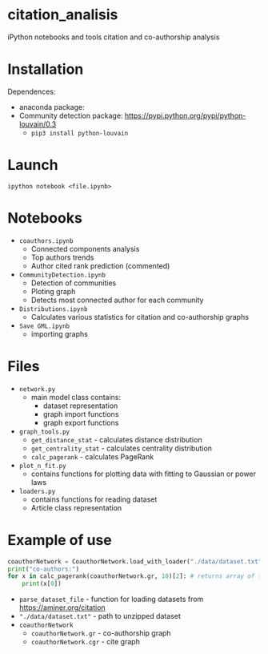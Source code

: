 # citation_analisis
iPython notebooks and tools citation and co-authorship analysis


# Installation

Dependences:
 - anaconda package: 
 - Community detection package: https://pypi.python.org/pypi/python-louvain/0.3
 	- `pip3 install python-louvain`


# Launch

```ipython notebook <file.ipynb>```


# Notebooks

- `coauthors.ipynb`
	- Connected components analysis
	- Top authors trends
	- Author cited rank prediction (commented)
- `CommunityDetection.ipynb`
	- Detection of communities
	- Ploting graph
	- Detects most connected author for each community
- `Distributions.ipynb`
	- Calculates various statistics for citation and co-authorship graphs
- `Save GML.ipynb`
	- importing graphs


# Files

- `network.py`
	- main model class contains:
		- dataset representation 
		- graph import functions
		- graph export functions
- `graph_tools.py`
	- `get_distance_stat` - calculates distance distribution
	- `get_centrality_stat` - calculates centrality distribution
	- `calc_pagerank` - calculates PageRank
- `plot_n_fit.py`
	- contains functions for plotting data with fitting to Gaussian or power laws
- `loaders.py`
	- contains functions for reading dataset
	- Article class representation

# Example of use


```python
coauthorNetwork = CoauthorNetwork.load_with_loader("./data/dataset.txt", parse_dataset_file);
print("co-authors:")
for x in calc_pagerank(coauthorNetwork.gr, 10)[2]: # returns array of top 10 pairs: ("author", pageRank) sorted by pageRank
    print(x[0])
```

- `parse_dataset_file` - function for loading datasets from https://aminer.org/citation
- `"./data/dataset.txt"` - path to unzipped dataset
- `coauthorNetwork`
	- `coauthorNetwork.gr` - co-authorship graph
	- `coauthorNetwork.cgr` - cite graph

